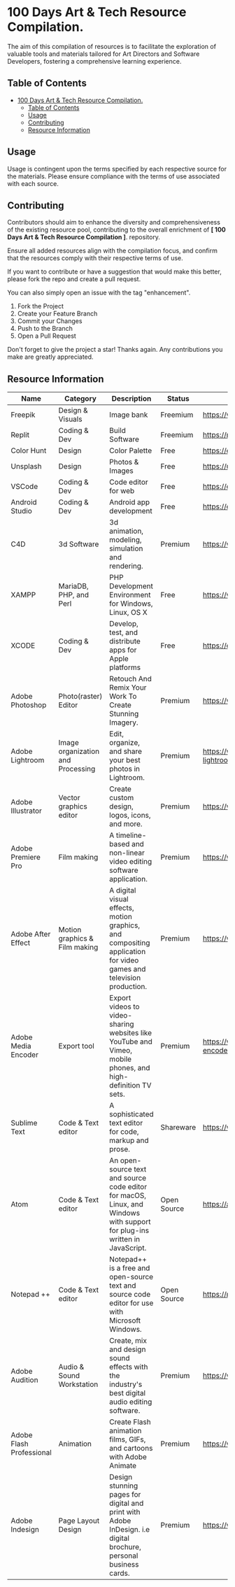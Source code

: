 # 100 Days Art & Tech Resource Compilation.

The aim of this compilation of resources is to facilitate the exploration of valuable tools and materials tailored for Art Directors and Software Developers, fostering a comprehensive learning experience.

## Table of Contents

- [100 Days Art \& Tech Resource Compilation.](#100-days-art--tech-resource-compilation)
  - [Table of Contents](#table-of-contents)
  - [Usage](#usage)
  - [Contributing](#contributing)
  - [Resource Information](#resource-information)

## Usage

Usage is contingent upon the terms specified by each respective source for the materials. Please ensure compliance with the terms of use associated with each source.

## Contributing

Contributors should aim to enhance the diversity and comprehensiveness of the existing resource pool, contributing to the overall enrichment of **[ 100 Days Art & Tech Resource Compilation ]**. repository.

Ensure all added resources align with the compilation focus, and confirm that the resources comply with their respective terms of use.

If you want to contribute or have a suggestion that would make this better, please fork the repo and create a pull request.

You can also simply open an issue with the tag "enhancement".

1. Fork the Project
2. Create your Feature Branch
3. Commit your Changes
4. Push to the Branch
5. Open a Pull Request

Don't forget to give the project a star! Thanks again. Any contributions you make are greatly appreciated.

## Resource Information

| Name                     | Category                          | Description                                                                                                               | Status      | Link                                                    |
| ------------------------ | --------------------------------- | ------------------------------------------------------------------------------------------------------------------------- | ----------- | ------------------------------------------------------- |
| Freepik                  | Design & Visuals                  | Image bank                                                                                                                | Freemium    | https://www.freepik.com/                                |
| Replit                   | Coding & Dev                      | Build Software                                                                                                            | Freemium    | https://replit.com/                                     |
| Color Hunt               | Design                            | Color Palette                                                                                                             | Free        | https://colorhunt.co                                    |
| Unsplash                 | Design                            | Photos & Images                                                                                                           | Free        | https://unsplash.com                                    |
| VSCode                   | Coding & Dev                      | Code editor for web                                                                                                       | Free        | https://code.visualstudio.com/                          |
| Android Studio           | Coding & Dev                      | Android app development                                                                                                   | Free        | https://developer.android.com/studio                    |
| C4D                      | 3d Software                       | 3d animation, modeling, simulation and rendering.                                                                         | Premium     | https://www.maxon.net/en/cinema-4d                      |
| XAMPP                    | MariaDB, PHP, and Perl            | PHP Development Environment for Windows, Linux, OS X                                                                      | Free        | https://www.apachefriends.org/                          |
| XCODE                    | Coding & Dev                      | Develop, test, and distribute apps for Apple platforms                                                                    | Free        | https://developer.apple.com/xcode/                      |
| Adobe Photoshop          | Photo(raster) Editor              | Retouch And Remix Your Work To Create Stunning Imagery.                                                                   | Premium     | https://www.adobe.com/ng/products/photoshop.html        |
| Adobe Lightroom          | Image organization and Processing | Edit, organize, and share your best photos in Lightroom.                                                                  | Premium     | https://www.adobe.com/products/photoshop-lightroom.html |
| Adobe Illustrator        | Vector graphics editor            | Create custom design, logos, icons, and more.                                                                             | Premium     | https://www.adobe.com/products/illustrator.html         |
| Adobe Premiere Pro       | Film making                       | A timeline-based and non-linear video editing software application.                                                       | Premium     | https://www.adobe.com/products/premiere.html            |
| Adobe After Effect       | Motion graphics & Film making     | A digital visual effects, motion graphics, and compositing application for video games and television production.         | Premium     | https://www.adobe.com/ng/products/aftereffects.html     |
| Adobe Media Encoder      | Export tool                       | Export videos to video-sharing websites like YouTube and Vimeo, mobile phones, and high-definition TV sets.               | Premium     | https://www.adobe.com/ng/products/media-encoder.html    |
| Sublime Text             | Code & Text editor                | A sophisticated text editor for code, markup and prose.                                                                   | Shareware   | https://www.sublimetext.com/                            |
| Atom                     | Code & Text editor                | An open-source text and source code editor for macOS, Linux, and Windows with support for plug-ins written in JavaScript. | Open Source | https://atom-editor.cc/                                 |
| Notepad ++               | Code & Text editor                | Notepad++ is a free and open-source text and source code editor for use with Microsoft Windows.                           | Open Source | https://notepad-plus-plus.org/downloads/                |
| Adobe Audition           | Audio & Sound Workstation         | Create, mix and design sound effects with the industry's best digital audio editing software.                             | Premium     | https://www.adobe.com/ng/products/audition.html         |
| Adobe Flash Professional | Animation                         | Create Flash animation films, GIFs, and cartoons with Adobe Animate                                                       | Premium     | https://www.adobe.com/products/animate.html             |
| Adobe Indesign           | Page Layout Design                | Design stunning pages for digital and print with Adobe InDesign. i.e digital brochure, personal business cards.           | Premium     | https://www.adobe.com/products/indesign.html            |
